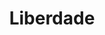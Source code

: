 ---
layout: bairro
title: Liberdade
regiao: zona-central
pb: "!1m18!1m12!1m3!1d29256.69316323659!2d-46.63230425000005!3d-23.565331399999987!2m3!1f0!2f0!3f0!3m2!1i1024!2i768!4f13.1!3m3!1m2!1s0x94ce59a00cc9896b%3A0x4d7fa8becba4e40d!2sLiberdade%2C+S%C3%A3o+Paulo+-+State+of+S%C3%A3o+Paulo!5e0!3m2!1sen!2sbr!4v1427320543011"
flickr_id: https://c1.staticflickr.com/9/8694/16873567816
secret: 93baf104a7
secret1600: f8617c33f4
secret2048: 3a26787c9f
---